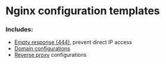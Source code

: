 <h1>Nginx configuration templates</h1>
<h3>Includes:</h3>
<ul>
  <li><a href="https://github.com/gabrielkheisa/nginx_template/blob/main/empty_response">Empty response (444)</a>, prevent direct IP access</li>
  <li><a href="https://github.com/gabrielkheisa/nginx_template/blob/main/server_name">Domain configurations</a></li>
  <li><a href="https://github.com/gabrielkheisa/nginx_template/tree/main">Reverse proxy</a> configurations</li>
</ul>
